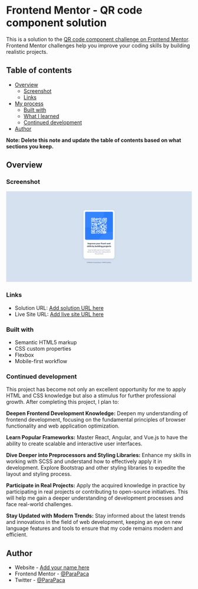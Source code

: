 # Frontend Mentor - QR code component solution

This is a solution to the [QR code component challenge on Frontend Mentor](https://www.frontendmentor.io/challenges/qr-code-component-iux_sIO_H). Frontend Mentor challenges help you improve your coding skills by building realistic projects. 

## Table of contents

- [Overview](#overview)
  - [Screenshot](#screenshot)
  - [Links](#links)
- [My process](#my-process)
  - [Built with](#built-with)
  - [What I learned](#what-i-learned)
  - [Continued development](#continued-development)
- [Author](#author)

**Note: Delete this note and update the table of contents based on what sections you keep.**

## Overview

### Screenshot

![](./screenshots/screenshot_1.png)

### Links

- Solution URL: [Add solution URL here](https://your-solution-url.com)
- Live Site URL: [Add live site URL here](https://your-live-site-url.com)


### Built with

- Semantic HTML5 markup
- CSS custom properties
- Flexbox
- Mobile-first workflow


### Continued development

This project has become not only an excellent opportunity for me to apply HTML and CSS knowledge but also a stimulus for further professional growth. After completing this project, I plan to:

**Deepen Frontend Development Knowledge:**
Deepen my understanding of frontend development, focusing on the fundamental principles of browser functionality and web application optimization.

**Learn Popular Frameworks:**
Master React, Angular, and Vue.js to have the ability to create scalable and interactive user interfaces.

**Dive Deeper into Preprocessors and Styling Libraries:**
Enhance my skills in working with SCSS and understand how to effectively apply it in development. Explore Bootstrap and other styling libraries to expedite the layout and styling process.

**Participate in Real Projects:**
Apply the acquired knowledge in practice by participating in real projects or contributing to open-source initiatives. This will help me gain a deeper understanding of development processes and face real-world challenges.

**Stay Updated with Modern Trends:**
Stay informed about the latest trends and innovations in the field of web development, keeping an eye on new language features and tools to ensure that my code remains modern and efficient.


## Author

- Website - [Add your name here](https://www.your-site.com)
- Frontend Mentor - [@ParaPaca](https://www.frontendmentor.io/profile/ParaPaca)
- Twitter - [@ParaPaca](https://www.twitter.com/ParaPaca)

